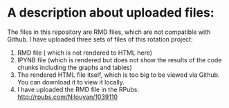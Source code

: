 # A description about uploaded files: 
The files in this repository are RMD files, which are not compatible with Github. I have uploaded three sets of files of this rotation project: 
1. RMD file ( which is not rendered to HTML here)
2. IPYNB file (which is rendered but does not show the results of the code chunks including the graphs and tables)
3. The rendered HTML file itself, which is too big to be viewed via Github. You can download it to view it locally. 
4. I have uploaded the RMD file in the RPubs: http://rpubs.com/Nilouyan/1039110

